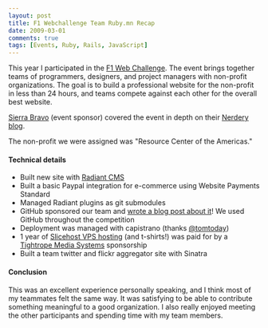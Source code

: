 ```yaml
---
layout: post
title: F1 Webchallenge Team Ruby.mn Recap
date: 2009-03-01
comments: true
tags: [Events, Ruby, Rails, JavaScript]
---
```


This year I participated in the [F1 Web Challenge](http://f1webchallenge.com/). The event brings together teams of programmers, designers, and project managers with non-profit organizations. The goal is to build a professional website for the non-profit in less than 24 hours, and teams compete against each other for the overall best website.

[Sierra Bravo](http://www.sierra-bravo.com/) (event sponsor) covered the event in depth on their [Nerdery blog](http://blog.nerdery.com/tag/webchallenge/).

The non-profit we were assigned was "Resource Center of the Americas."

#### Technical details

 - Built new site with [Radiant CMS](http://radiantcms.org/)
 - Built a basic Paypal integration for e-commerce using Website Payments Standard
 - Managed Radiant plugins as git submodules
 - GitHub sponsored our team and [wrote a blog post about it](http://github.com/blog/364-f1-web-challenge)! We used GitHub throughout the competition
 - Deployment was managed with capistrano (thanks [@tomtoday](http://twitter.com/tomtoday))
 - 1 year of [Slicehost VPS hosting](http://www.slicehost.com/) (and t-shirts!) was paid for by a [Tightrope Media Systems](http://www.trms.com/) sponsorship
 - Built a team twitter and flickr aggregator site with Sinatra

#### Conclusion

This was an excellent experience personally speaking, and I think most of my teammates felt the same way. It was satisfying to be able to contribute something meaningful to a good organization. I also really enjoyed meeting the other participants and spending time with my team members.
